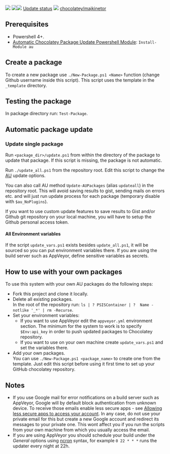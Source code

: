 [![](https://ci.appveyor.com/api/projects/status/github/majkinetor/chocolatey?svg=true)](https://ci.appveyor.com/project/majkinetor/chocolatey)
[![](http://transparent-favicon.info/favicon.ico)](#)[![](http://transparent-favicon.info/favicon.ico)](#)
[Update status](https://gist.github.com/majkinetor/a700c70b8847b29ebb1c918d47ee4eb1)
[![](http://transparent-favicon.info/favicon.ico)](#)
[chocolatey/majkinetor](https://chocolatey.org/profiles/majkinetor)


## Prerequisites

- Powershell 4+.
- [Automatic Chocolatey Package Update Powershell Module](https://github.com/majkinetor/au): `Install-Module au`

## Create a package

To create a new package use `./New-Package.ps1 <Name>` function (change Github username inside this script). This script uses the template in the `_template` directory.

## Testing the package

In package directory run: `Test-Package`.

## Automatic package update

### Update single package

Run `<package_dir>/update.ps1` from within the directory of the package to update that package. If this script is missing, the package is not automatic.

Run `./update_all.ps1` from the repository root. Edit this script to change the [AU](https://github.com/majkinetor/au) update options.

You can also call AU method `Update-AUPackages` (alias `updateall`) in the repository root. This will avoid saving results to gist, sending mails on errors etc. and will just run update process for each package (temporary disable with `$au_NoPlugins`).

If you want to use custom update features to save results to Gist and/or Github git repository on your local machine, you will have to setup the Github personal access token.

#### All Environment variables

If the script `update_vars.ps1` exists besides `update_all.ps1`, it will be sourced so you can put environment variables there. If you are using the build server such as AppVeyor, define sensitive variables as secrets.

## How to use with your own packages

To use this system with your own AU packages do the following steps:

* Fork this project and clone it locally.
* Delete all existing packages.  
In the root of the repository run: `ls | ? PSISContainer | ?  Name -notlike '_*' | rm -Recurse`.
* Set your environment variables:
  * If you want to use AppVeyor edit the `appveyor.yml` environment section. The minimum for the system to work is to specify `$Env:api_key` in order to push updated packages to Chocolatey repository.
  * If you want to use on your own machine create `update_vars.ps1` and set the variables there.
* Add your own packages.  
You can use `./New-Package.ps1 <package_name>` to create one from the template. Just edit this script before using it first time to set up your GitHub chocolatey repository.

## Notes

- If you use Google mail for error notifications on a build server such as AppVeyor, Google will by default block authentication from unknown device. To receive those emails enable less secure apps - see [Allowing less secure apps to access your account](https://support.google.com/accounts/answer/6010255?hl=en). In any case, do not use your private email for this but create a new Google account and redirect its messages to your private one. This wont affect you if you run the scripts from your own machine from which you usually access the email.
- If you are using AppVeyor you should schedule your build under the _General_ options using [ncron](http://www.nncron.ru/help/EN/working/cron-format.htm) syntax, for example `0 22 * * *` runs the updater every night at 22h.
